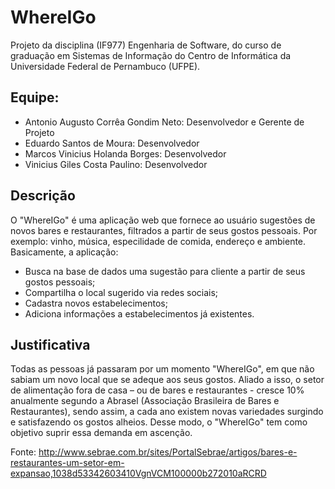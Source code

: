 # WhereIGo
Projeto da disciplina (IF977) Engenharia de Software, do curso de graduação em Sistemas de Informação do Centro de Informática da Universidade Federal de Pernambuco (UFPE).

## Equipe:
* Antonio Augusto Corrêa Gondim Neto: Desenvolvedor e Gerente de Projeto
* Eduardo Santos de Moura: Desenvolvedor
* Marcos Vinicius Holanda Borges: Desenvolvedor
* Vinicius Giles Costa Paulino: Desenvolvedor

## Descrição
O "WhereIGo" é uma aplicação web que fornece ao usuário sugestões de novos bares e restaurantes, filtrados a partir de seus gostos pessoais. Por exemplo: vinho, música, especilidade de comida, endereço e ambiente. Basicamente, a aplicação: 

* Busca na base de dados uma sugestão para cliente a partir de seus gostos pessoais;
* Compartilha o local sugerido via redes sociais;
* Cadastra novos estabelecimentos;
* Adiciona informações a estabelecimentos já existentes.

## Justificativa
Todas as pessoas já passaram por um momento "WhereIGo", em que não sabiam um novo local que se adeque aos seus gostos. Aliado a isso, o setor de alimentação fora de casa – ou de bares e restaurantes - cresce 10% anualmente segundo a Abrasel (Associação Brasileira de Bares e Restaurantes), sendo assim, a cada ano existem novas variedades surgindo e satisfazendo os gostos alheios. Desse modo, o "WhereIGo" tem como objetivo suprir essa demanda em ascenção.

Fonte: http://www.sebrae.com.br/sites/PortalSebrae/artigos/bares-e-restaurantes-um-setor-em-expansao,1038d53342603410VgnVCM100000b272010aRCRD
